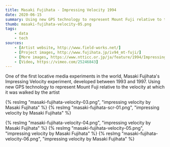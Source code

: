 ```yaml
---
title: Masaki Fujihata - Impressing Velocity 1994
date: 2020-06-15
summary: Using new GPS technology to represent Mount Fuji relative to the velocity at which it was walked by the artist
thumb: masaki-fujihata-velocity-05.png
tags:
    - data
    - tech
sources:
    - [Artist website, http://www.field-works.net/]
    - [Project images, http://www.fujihata.jp/iv94_mt-fuji/]
    - [More images, https://www.ntticc.or.jp/ja/feature/1994/Impressing_Velocity/Works/impressing_j.html]
    - [Video, https://vimeo.com/25246843]
---
```


One of the first locative media experiments in the world, Masaki Fujihata's Impressing Velocity experiment, developed between 1993 and 1997. Using new GPS technology to represent Mount Fuji relative to the velocity at which it was walked by the artist

{% resImg "masaki-fujihata-velocity-03.png", "impressing velocity by Masaki Fujihata" %}
{% resImg "masaki-fujihata-scr-01.png", "impressing velocity by Masaki Fujihata" %}

{% resImg "masaki-fujihata-velocity-04.png", "impressing velocity by Masaki Fujihata" %}
{% resImg "masaki-fujihata-velocity-05.png", "impressing velocity by Masaki Fujihata" %}
{% resImg "masaki-fujihata-velocity-06.png", "impressing velocity by Masaki Fujihata" %}